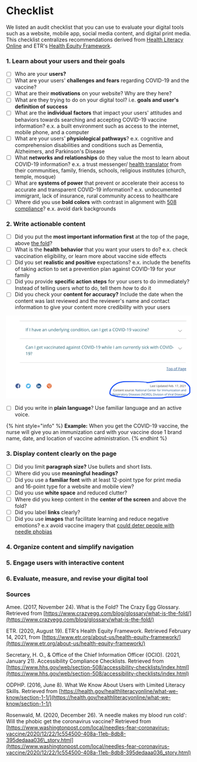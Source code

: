 # Checklist

We listed an audit checklist that you can use to evaluate your digital tools such as a website, mobile app, social media content, and digital print media. This checklist centralizes recommendations derived from [Health Literacy Online](https://health.gov/healthliteracyonline/) and ETR's [Health Equity Framework](https://journals.sagepub.com/doi/full/10.1177/1524839920950730).

### 1. Learn about your users and their goals

* [ ] Who are your **users?**
* [ ] What are your users' **challenges and fears** regarding COVID-19 and the vaccine?
* [ ] What are their **motivations** on your website? Why are they here?
* [ ] What are they trying to do on your digital tool? i.e. **goals and user's definition of success**
* [ ] What are the **individual** **factors** that impact your users' attitudes and behaviors towards searching and accepting COVID-19 vaccine information? e.x. a built environment such as access to the internet, mobile phone, and a computer
* [ ] What are your users' **physiological pathways**? e.x. cognitive and comprehension disabilities and conditions such as Dementia, Alzheimers, and Parkinson's Disease
* [ ] What **networks and relationships** do they value the most to learn about COVID-19 information? e.x. a trust messenger/ [health translator](https://www.usdigitalresponse.org/39-voices-_-covid-sprint-_-full-deck/) from their communities, family, friends, schools, religious institutes \(church, temple, mosque\)
* [ ] What are **systems of power** that prevent or accelerate their access to accurate and transparent COVID-19 information? e.x. undocumented immigrant, lack of insurance, rural community access to healthcare
* [ ] Where did you use **bold colors** with contrast in alignment with [508 compliance](https://www.hhs.gov/web/section-508/accessibility-checklists/index.html)? e.x. avoid dark backgrounds

### 2. Write actionable content

* [ ] Did you put the **most important information first** at the top of the page, above [the fold](https://www.crazyegg.com/blog/glossary/what-is-the-fold/)?
* [ ] What is the **health behavior** that you want your users to do? e.x. check vaccination eligibility, or learn more about vaccine side effects
* [ ] Did you set **realistic and positive** expectations? e.x. include the benefits of taking action to set a prevention plan against COVID-19 for your family
* [ ] Did you provide **specific action steps** for your users to do immediately? Instead of telling users _what_ to do, tell them _how_ to do it
* [ ] Did you check your **content for accuracy?** Include the date when the content was last reviewed and the reviewer's name and contact information to give your content more credibility with your users

![CDC COVID-19 Frequently Asked Questions \(FAQ\) page](../.gitbook/assets/screen-shot-2021-02-17-at-4.53.21-pm%20%281%29.png)

* [ ] Did you write in **plain language**? Use familiar language and an active voice.

{% hint style="info" %}
**Example:** When you get the COVID-19 vaccine, the nurse will give you an immunization card with your vaccine dose 1 brand name, date, and location of vaccine administration.
{% endhint %}

### 3. Display content clearly on the page

* [ ] Did you limit **paragraph size?** Use bullets and short lists.
* [ ] Where did you use **meaningful** **headings?**
* [ ] Did you use a **familiar font** with at least 12-point type for print media and 16-point type for a website and mobile view?
* [ ] Did you use **white space** and reduced clutter?
* [ ] Where did you keep content in the **center of the screen** and above the fold?
* [ ] Did you label **links** clearly?
* [ ] Did you use **images** that facilitate learning and reduce negative emotions? e.x avoid vaccine imagery that [could deter people with needle phobias](https://www.washingtonpost.com/local/needles-fear-coronavirus-vaccine/2020/12/22/1c554500-408a-11eb-8db8-395dedaaa036_story.html)

### 4. Organize content and simplify navigation

### 5. Engage users with interactive content

### 6. Evaluate, measure, and revise your digital tool

### 

### Sources

Amee. \(2017, November 24\). What is the Fold? The Crazy Egg Glossary. Retrieved from [https://www.crazyegg.com/blog/glossary/what-is-the-fold/](https://www.crazyegg.com/blog/glossary/what-is-the-fold/)

ETR. \(2020, August 19\). ETR's Health Equity Framework. Retrieved February 14, 2021, from [https://www.etr.org/about-us/health-equity-framework/](https://www.etr.org/about-us/health-equity-framework/) 

Secretary, H. O., & Office of the Chief Information Officer \(OCIO\). \(2021, January 21\). Accessibility Compliance Checklists. Retrieved from [https://www.hhs.gov/web/section-508/accessibility-checklists/index.html](https://www.hhs.gov/web/section-508/accessibility-checklists/index.html)

ODPHP. \(2016, June 8\). What We Know About Users with Limited Literacy Skills. Retrieved from [https://health.gov/healthliteracyonline/what-we-know/section-1-1/](https://health.gov/healthliteracyonline/what-we-know/section-1-1/) 

Rosenwald, M. \(2020, December 26\). 'A needle makes my blood run cold': Will the phobic get the coronavirus vaccine? Retrieved from [https://www.washingtonpost.com/local/needles-fear-coronavirus-vaccine/2020/12/22/1c554500-408a-11eb-8db8-395dedaaa036\_story.html](https://www.washingtonpost.com/local/needles-fear-coronavirus-vaccine/2020/12/22/1c554500-408a-11eb-8db8-395dedaaa036_story.html)

